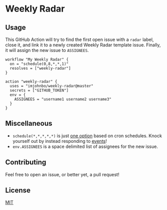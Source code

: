 # Weekly Radar

## Usage
This GitHub Action will try to find the first open issue with a `radar` label, close it, and link it to a newly created Weekly Radar template issue. Finally, it will assign the new issue to `ASSIGNEES`.

```
workflow "My Weekly Radar" {
  on = "schedule(0,8,*,*,1)"
  resolves = ["weekly-radar"]
}

action "weekly-radar" {
  uses = "imjohnbo/weekly-radar@master"
  secrets = ["GITHUB_TOKEN"]
  env = {
    ASSIGNEES = "username1 username2 username3"
  }
}
```

## Miscellaneous

* `schedule(*,*,*,*,*)` is just [one option](https://developer.github.com/actions/managing-workflows/creating-and-cancelling-a-workflow/#scheduling-a-workflow) based on cron schedules. Knock yourself out by instead responding to [events](https://developer.github.com/actions/managing-workflows/workflow-configuration-options/#events-supported-in-workflow-files)!
* `env.ASSIGNEES` is a space delimited list of assignees for the new issue.

## Contributing
Feel free to open an issue, or better yet, a pull request!

## License
[MIT](https://choosealicense.com/licenses/mit/)

